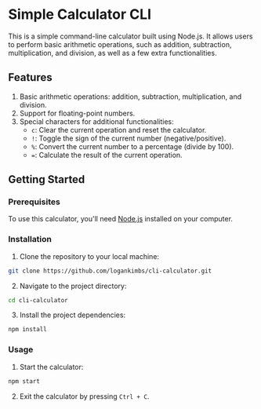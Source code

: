 # Simple Calculator CLI

This is a simple command-line calculator built using Node.js. It allows users to perform basic arithmetic operations,
such as addition, subtraction, multiplication, and division, as well as a few extra functionalities.

## Features

1. Basic arithmetic operations: addition, subtraction, multiplication, and division.
2. Support for floating-point numbers.
3. Special characters for additional functionalities:
    - `c`: Clear the current operation and reset the calculator.
    - `!`: Toggle the sign of the current number (negative/positive).
    - `%`: Convert the current number to a percentage (divide by 100).
    - `=`: Calculate the result of the current operation.

## Getting Started

### Prerequisites

To use this calculator, you'll need [Node.js](https://nodejs.org/) installed on your computer.

### Installation

1. Clone the repository to your local machine:

```bash
git clone https://github.com/logankimbs/cli-calculator.git
```

2. Navigate to the project directory:

```bash
cd cli-calculator
```

3. Install the project dependencies:

```bash
npm install
```

### Usage

1. Start the calculator:

```bash
npm start
```

2. Exit the calculator by pressing `Ctrl + C`.
